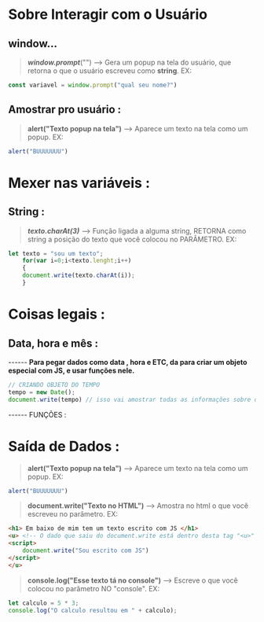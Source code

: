 # Sobre Interagir com o Usuário
## window...
>  ***window.prompt***("") -->  Gera um popup na tela do usuário, que retorna o que o usuário escreveu como **string**. 
>  EX:
```js
const variavel = window.prompt("qual seu nome?") 
```

## Amostrar pro usuário :  
> **alert("Texto popup na tela")** --> Aparece um texto na tela como um popup. 
> EX:
```js
alert("BUUUUUUU")
```



# Mexer nas variáveis :
## String : 
> ***texto.charAt(3)*** --> Função ligada a alguma string, RETORNA como string a posição do texto que você colocou no PARÂMETRO. 
> EX: 
```js
let texto = "sou um texto";
	for(var i=0;i<texto.lenght;i++)
	{
	document.write(texto.charAt(i));
	}
```


# Coisas legais : 
## Data, hora e mês : 
------ **Para pegar dados como data , hora e ETC,  da para criar um objeto especial com JS, e usar funções nele.**
```js
// CRIANDO OBJETO DO TEMPO
tempo = new Date();
document.write(tempo) // isso vai amostrar todas as informações sobre o tempo.
```

------ FUNÇÕES :


# Saída de Dados  :
> **alert("Texto popup na tela")** --> Aparece um texto na tela como um popup. 
> EX:
```js
alert("BUUUUUUU")
```

> **document.write("Texto no HTML")** --> Amostra no html o que você escreveu no parâmetro. 
> EX:
```html
<h1> Em baixo de mim tem um texto escrito com JS </h1>
<u> <!-- O dado que saiu do document.write está dentro desta tag "<u>" -->
<script>
    document.write("Sou escrito com JS")
</script>
</u>
```

> **console.log("Esse texto tá no console")** --> Escreve o que você colocou no parâmetro NO "console".
> EX:
```js
let calculo = 5 * 3;
console.log("O calculo resultou em " + calculo);
```
